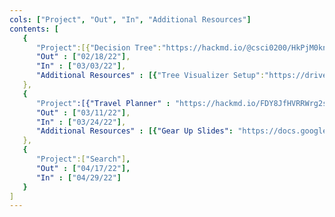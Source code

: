 ```yaml
---
cols: ["Project", "Out", "In", "Additional Resources"]
contents: [
   {
      "Project":[{"Decision Tree":"https://hackmd.io/@csci0200/HkPjM0kn_"}],
      "Out" : ["02/18/22"],
      "In" : ["03/03/22"],
      "Additional Resources" : [{"Tree Visualizer Setup":"https://drive.google.com/file/d/1aGjUYjECvyReg-233MFDtFXgeRoiDFGN/view?usp=sharing"}]
   },
   {
      "Project":[{"Travel Planner" : "https://hackmd.io/FDY8JfHVRRWrg2st8T4lHg"}],
      "Out" : ["03/11/22"],
      "In" : ["03/24/22"],
      "Additional Resources" : [{"Gear Up Slides": "https://docs.google.com/presentation/d/1iirPmjT5B1PYob8AIpdvkeUUi_hW7TCmbSh5kefIBbk/edit?usp=sharing"}, {"Gear Up Video": "https://brown.zoom.us/rec/share/PlEN9depIX56x_2ySwJgLuttsq91ilnCumcJZXqPek0LPL5Z96AblaDpdVKB4gCc.Qf-xbKm990PDT2tc?startTime=1647197533000"}, "Refer to written lecture notes from 3/7 and onward"]
   },
   {
      "Project":["Search"],
      "Out" : ["04/17/22"],
      "In" : ["04/29/22"]
   }
]
---
```

